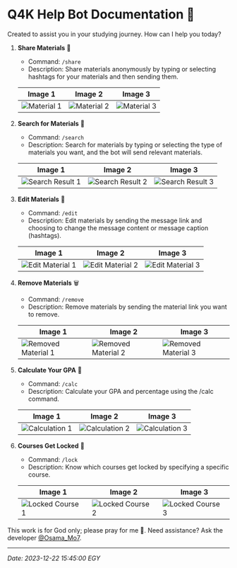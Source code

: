 # Q4K Help Bot Documentation 🤖

Created to assist you in your studying journey. How can I help you today?

1. **Share Materials** 📨
   - Command: `/share`
   - Description: Share materials anonymously by typing or selecting hashtags for your materials and then sending them.

   | Image 1 | Image 2 | Image 3 |
   | ------- | ------- | ------- |
   | ![Material 1](insert_material_1_image_url_here) | ![Material 2](insert_material_2_image_url_here) | ![Material 3](insert_material_3_image_url_here) |

2. **Search for Materials** 🔎
   - Command: `/search`
   - Description: Search for materials by typing or selecting the type of materials you want, and the bot will send relevant materials.

   | Image 1 | Image 2 | Image 3 |
   | ------- | ------- | ------- |
   | ![Search Result 1](insert_search_result_1_image_url_here) | ![Search Result 2](insert_search_result_2_image_url_here) | ![Search Result 3](insert_search_result_3_image_url_here) |

3. **Edit Materials** 📝
   - Command: `/edit`
   - Description: Edit materials by sending the message link and choosing to change the message content or message caption (hashtags).

   | Image 1 | Image 2 | Image 3 |
   | ------- | ------- | ------- |
   | ![Edit Material 1](insert_edit_material_1_image_url_here) | ![Edit Material 2](insert_edit_material_2_image_url_here) | ![Edit Material 3](insert_edit_material_3_image_url_here) |

4. **Remove Materials** 🗑️
   - Command: `/remove`
   - Description: Remove materials by sending the material link you want to remove.

   | Image 1 | Image 2 | Image 3 |
   | ------- | ------- | ------- |
   | ![Removed Material 1](insert_removed_material_1_image_url_here) | ![Removed Material 2](insert_removed_material_2_image_url_here) | ![Removed Material 3](insert_removed_material_3_image_url_here) |

5. **Calculate Your GPA** 🧮
   - Command: `/calc`
   - Description: Calculate your GPA and percentage using the /calc command.

   | Image 1 | Image 2 | Image 3 |
   | ------- | ------- | ------- |
   | ![Calculation 1](insert_calculation_1_image_url_here) | ![Calculation 2](insert_calculation_2_image_url_here) | ![Calculation 3](insert_calculation_3_image_url_here) |

6. **Courses Get Locked** 🚫
   - Command: `/lock`
   - Description: Know which courses get locked by specifying a specific course.

   | Image 1 | Image 2 | Image 3 |
   | ------- | ------- | ------- |
   | ![Locked Course 1](insert_locked_course_1_image_url_here) | ![Locked Course 2](insert_locked_course_2_image_url_here) | ![Locked Course 3](insert_locked_course_3_image_url_here) |

This work is for God only; please pray for me 💖. Need assistance? Ask the developer [@Osama_Mo7](https://t.me/Osama_Mo7).

---
*Date: 2023-12-22 15:45:00 EGY*
